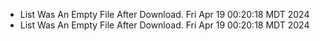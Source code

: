 *  List Was An Empty File After Download. Fri Apr 19 00:20:18 MDT 2024
*  List Was An Empty File After Download. Fri Apr 19 00:20:18 MDT 2024
